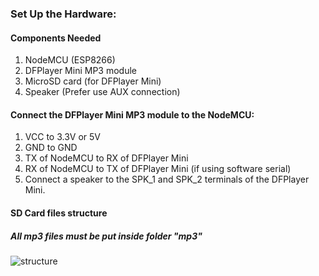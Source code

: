 

### Set Up the Hardware:
#### Components Needed
1.  NodeMCU (ESP8266)
2.  DFPlayer Mini MP3 module
3.  MicroSD card (for DFPlayer Mini)
6.  Speaker (Prefer use AUX connection)
#### Connect the DFPlayer Mini MP3 module to the NodeMCU:

1. VCC to 3.3V or 5V
2. GND to GND
3. TX of NodeMCU to RX of DFPlayer Mini
4. RX of NodeMCU to TX of DFPlayer Mini (if using software serial)
5. Connect a speaker to the SPK_1 and SPK_2 terminals of the DFPlayer Mini.


#### SD Card files structure
##### All mp3 files must be put inside folder "mp3"
![structure](https://i.imgur.com/vEYMFWv.png)